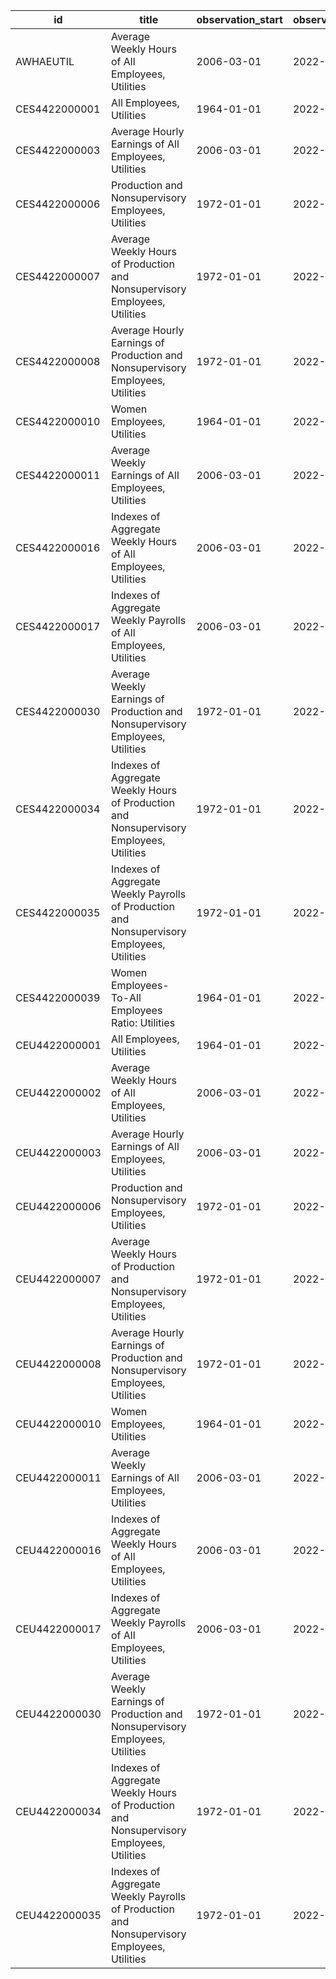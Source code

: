 | id            | title                                                                                      | observation_start   | observation_end   |
|---------------|--------------------------------------------------------------------------------------------|---------------------|-------------------|
| AWHAEUTIL     | Average Weekly Hours of All Employees, Utilities                                           | 2006-03-01          | 2022-04-01        |
| CES4422000001 | All Employees, Utilities                                                                   | 1964-01-01          | 2022-04-01        |
| CES4422000003 | Average Hourly Earnings of All Employees, Utilities                                        | 2006-03-01          | 2022-04-01        |
| CES4422000006 | Production and Nonsupervisory Employees, Utilities                                         | 1972-01-01          | 2022-04-01        |
| CES4422000007 | Average Weekly Hours of Production and Nonsupervisory Employees, Utilities                 | 1972-01-01          | 2022-04-01        |
| CES4422000008 | Average Hourly Earnings of Production and Nonsupervisory Employees, Utilities              | 1972-01-01          | 2022-04-01        |
| CES4422000010 | Women Employees, Utilities                                                                 | 1964-01-01          | 2022-04-01        |
| CES4422000011 | Average Weekly Earnings of All Employees, Utilities                                        | 2006-03-01          | 2022-04-01        |
| CES4422000016 | Indexes of Aggregate Weekly Hours of All Employees, Utilities                              | 2006-03-01          | 2022-04-01        |
| CES4422000017 | Indexes of Aggregate Weekly Payrolls of All Employees, Utilities                           | 2006-03-01          | 2022-04-01        |
| CES4422000030 | Average Weekly Earnings of Production and Nonsupervisory Employees, Utilities              | 1972-01-01          | 2022-04-01        |
| CES4422000034 | Indexes of Aggregate Weekly Hours of Production and Nonsupervisory Employees, Utilities    | 1972-01-01          | 2022-04-01        |
| CES4422000035 | Indexes of Aggregate Weekly Payrolls of Production and Nonsupervisory Employees, Utilities | 1972-01-01          | 2022-04-01        |
| CES4422000039 | Women Employees-To-All Employees Ratio: Utilities                                          | 1964-01-01          | 2022-04-01        |
| CEU4422000001 | All Employees, Utilities                                                                   | 1964-01-01          | 2022-04-01        |
| CEU4422000002 | Average Weekly Hours of All Employees, Utilities                                           | 2006-03-01          | 2022-04-01        |
| CEU4422000003 | Average Hourly Earnings of All Employees, Utilities                                        | 2006-03-01          | 2022-04-01        |
| CEU4422000006 | Production and Nonsupervisory Employees, Utilities                                         | 1972-01-01          | 2022-04-01        |
| CEU4422000007 | Average Weekly Hours of Production and Nonsupervisory Employees, Utilities                 | 1972-01-01          | 2022-04-01        |
| CEU4422000008 | Average Hourly Earnings of Production and Nonsupervisory Employees, Utilities              | 1972-01-01          | 2022-04-01        |
| CEU4422000010 | Women Employees, Utilities                                                                 | 1964-01-01          | 2022-04-01        |
| CEU4422000011 | Average Weekly Earnings of All Employees, Utilities                                        | 2006-03-01          | 2022-04-01        |
| CEU4422000016 | Indexes of Aggregate Weekly Hours of All Employees, Utilities                              | 2006-03-01          | 2022-04-01        |
| CEU4422000017 | Indexes of Aggregate Weekly Payrolls of All Employees, Utilities                           | 2006-03-01          | 2022-04-01        |
| CEU4422000030 | Average Weekly Earnings of Production and Nonsupervisory Employees, Utilities              | 1972-01-01          | 2022-04-01        |
| CEU4422000034 | Indexes of Aggregate Weekly Hours of Production and Nonsupervisory Employees, Utilities    | 1972-01-01          | 2022-04-01        |
| CEU4422000035 | Indexes of Aggregate Weekly Payrolls of Production and Nonsupervisory Employees, Utilities | 1972-01-01          | 2022-04-01        |